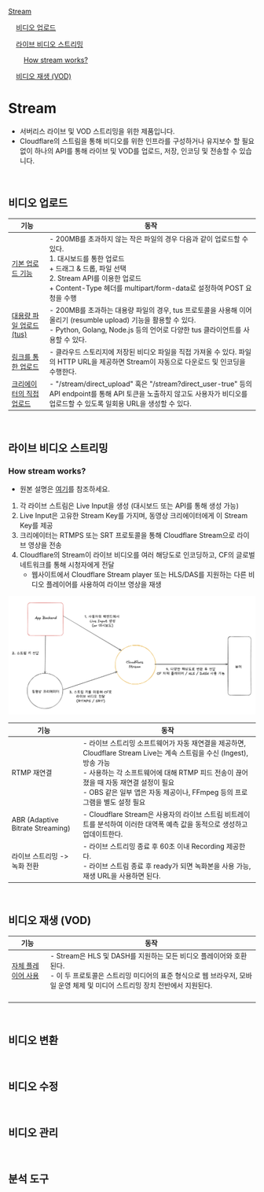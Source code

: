 [Stream](#stream)

&nbsp;&nbsp;&nbsp;&nbsp;[비디오 업로드](#비디오-업로드)

&nbsp;&nbsp;&nbsp;&nbsp;[라이브 비디오 스트리밍](#라이브-비디오-스트리밍)

&nbsp;&nbsp;&nbsp;&nbsp;&nbsp;&nbsp;&nbsp;&nbsp;[How stream works?](#how-stream-works)

&nbsp;&nbsp;&nbsp;&nbsp;[비디오 재생 (VOD)](#비디오-재생-vod)
<br>

# Stream
- 서버리스 라이브 및 VOD 스트리밍을 위한 제품입니다.
- Cloudflare의 스트림을 통해 비디오를 위한 인프라를 구성하거나 유지보수 할 필요 없이 하나의 API를 통해 라이브 및 VOD를 업로드, 저장, 인코딩 및 전송할 수 있습니다.
<br>


## 비디오 업로드

| 기능  | 동작 |
|------|----|
| [기본 업로드 기능](https://developers.cloudflare.com/stream/uploading-videos/upload-video-file/) | - 200MB를 초과하지 않는 작은 파일의 경우 다음과 같이 업로드할 수 있다. <br>1. 대시보드를 통한 업로드 <br> + 드래그 & 드롭, 파일 선택 <br>2. Stream API를 이용한 업로드 <br> + Content-Type 헤더를 multipart/form-data로 설정하여 POST 요청을 수행 |
| [대용량 파일 업로드 (tus)](https://developers.cloudflare.com/stream/uploading-videos/resumable-uploads/) | - 200MB를 초과하는 대용량 파일의 경우, tus 프로토콜을 사용해 이어 올리기 (resumble upload) 기능을 활용할 수 있다. <br>- Python, Golang, Node.js 등의 언어로 다양한 tus 클라이언트를 사용할 수 있다. |
| [링크를 통한 업로드](https://developers.cloudflare.com/stream/uploading-videos/upload-via-link/) | - 클라우드 스토리지에 저장된 비디오 파일을 직접 가져올 수 있다. 파일의 HTTP URL을 제공하면 Stream이 자동으로 다운로드 및 인코딩을 수행한다.|
| [크리에이터의 직접 업로드](https://developers.cloudflare.com/stream/uploading-videos/direct-creator-uploads/) | - "/stream/direct_upload" 혹은 "/stream?direct_user-true" 등의 API endpoint를 통해 API 토큰을 노출하지 않고도 사용자가 비디오를 업로드할 수 있도록 일회용 URL을 생성할 수 있다. |

<br>


## 라이브 비디오 스트리밍

### How stream works?
- 원본 설명은 [여기](https://developers.cloudflare.com/stream/stream-live/)를 참조하세요.

1. 각 라이브 스트림은 Live Input을 생성 (대시보드 또는 API를 통해 생성 가능)
2. Live Input은 고유한 Stream Key를 가지며, 동영상 크리에이터에게 이 Stream Key를 제공
3. 크리에이터는 RTMPS 또는 SRT 프로토콜을 통해 Cloudflare Stream으로 라이브 영상을 전송
4. Cloudflare의 Stream이 라이브 비디오를 여러 해당도로 인코딩하고, CF의 글로벌 네트워크를 통해 시청자에게 전달
     - 웹사이트에서 Cloudflare Stream player 또는 HLS/DAS를 지원하는 다른 비디오 플레이어를 사용하여 라이브 영상을 재생

![How live stream works](../assets/img/how_cloudflare_live_stream_works.png)

| 기능  | 동작 |
|------|----|
| RTMP 재연결  | - 라이브 스트리밍 소프트웨어가 자동 재연결을 제공하면, Cloudflare Stream Live는 계속 스트림을 수신 (Ingest), 방송 가능 <br>- 사용하는 각 소프트웨어에 대해 RTMP 피드 전송이 끊어졌을 때 자동 재연결 설정이 필요 <br>- OBS 같은 일부 앱은 자동 제공이나, FFmpeg 등의 프로그램을 별도 설정 필요 |
| ABR (Adaptive Bitrate Streaming)  | - Cloudflare Stream은 사용자의 라이브 스트림 비트레이트를 분석하여 이러한 대역폭 예측 값을 동적으로 생성하고 업데이트한다. |
| 라이브 스트리밍 -> 녹화 전환  | - 라이브 스트리밍 종료 후 60초 이내 Recording 제공한다. <br>- 라이브 스트림 종료 후 ready가 되면 녹화본을 사용 가능, 재생 URL을 사용하면 된다. |


<br>

## 비디오 재생 (VOD)

| 기능  | 동작 |
|------|----|
| [자체 플레이어 사용](https://developers.cloudflare.com/stream/viewing-videos/using-own-player/)  | - Stream은 HLS 및 DASH를 지원하는 모든 비디오 플레이어와 호환된다. <br>- 이 두 프로토콜은 스트리밍 미디어의 표준 형식으로 웹 브라우저, 모바일 운영 체제 및 미디어 스트리밍 장치 전반에서 지원된다.|
|   |  |
|   |  |
|   |  |
|   |  |

<br>

## 비디오 변환

<br>

## 비디오 수정

<br>

## 비디오 관리

<br>

## 분석 도구